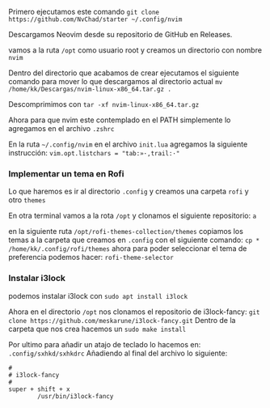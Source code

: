 Primero ejecutamos este comando
`git clone https://github.com/NvChad/starter ~/.config/nvim`

Descargamos Neovim desde su repositorio de GitHub en Releases.

vamos a la ruta ``/opt`` como usuario root y creamos un directorio con nombre `nvim` 

Dentro del directorio que acabamos de crear ejecutamos el siguiente comando para mover lo que descargamos al directorio actual
`mv /home/kk/Descargas/nvim-linux-x86_64.tar.gz .`

Descomprimimos con `tar -xf nvim-linux-x86_64.tar.gz`

Ahora para que nvim este contemplado en el PATH simplemente lo agregamos en el archivo `.zshrc`

En la ruta `~/.config/nvim` en el archivo `init.lua`
agregamos la siguiente instrucción:
`vim.opt.listchars = "tab:»·,trail:·"`

### Implementar un tema en Rofi

Lo que haremos es ir al directorio `.config` y creamos una carpeta `rofi` y otro `themes` 

En otra terminal vamos a la rota `/opt` y clonamos el siguiente repositorio: 
`a`

en la siguiente ruta `/opt/rofi-themes-collection/themes` copiamos los temas a la carpeta que creamos en `.config` con el siguiente comando: `cp * /home/kk/.config/rofi/themes` 
ahora para poder seleccionar el tema de preferencia podemos hacer: `rofi-theme-selector`

### Instalar i3lock
podemos instalar i3lock con `sudo apt install i3lock`

Ahora en el directorio `/opt` nos clonamos el repositorio de i3lock-fancy: `git clone https://github.com/meskarune/i3lock-fancy.git` 
Dentro de la carpeta que nos crea hacemos un `sudo make install` 

Por ultimo para añadir un atajo de teclado lo hacemos en:
`.config/sxhkd/sxhkdrc`
Añadiendo al final del archivo lo siguiente:
```
#
# i3lock-fancy
#
super + shift + x
        /usr/bin/i3lock-fancy
```
